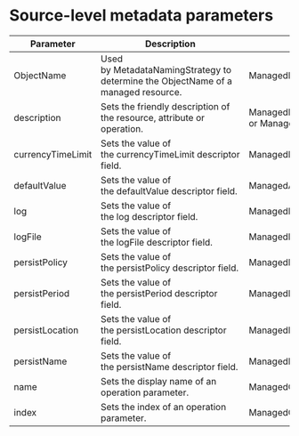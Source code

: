 # Source&#45;level metadata parameters

Parameter|Description|Applies to
--|--|--
ObjectName|Used by MetadataNamingStrategy to determine the ObjectName of a managed resource.|ManagedResource
description|Sets the friendly description of the resource, attribute or operation.|ManagedResource, ManagedAttribute, ManagedOperation, or ManagedOperationParameter
currencyTimeLimit|Sets the value of the currencyTimeLimit descriptor field.|ManagedResource or ManagedAttribute
defaultValue|Sets the value of the defaultValue descriptor field.|ManagedAttribute
log|Sets the value of the log descriptor field.|ManagedResource
logFile|Sets the value of the logFile descriptor field.|ManagedResource
persistPolicy|Sets the value of the persistPolicy descriptor field.|ManagedResource
persistPeriod|Sets the value of the persistPeriod descriptor field.|ManagedResource
persistLocation|Sets the value of the persistLocation descriptor field.|ManagedResource
persistName|Sets the value of the persistName descriptor field.|ManagedResource
name|Sets the display name of an operation parameter.|ManagedOperationParameter
index|Sets the index of an operation parameter.|ManagedOperationParameter

